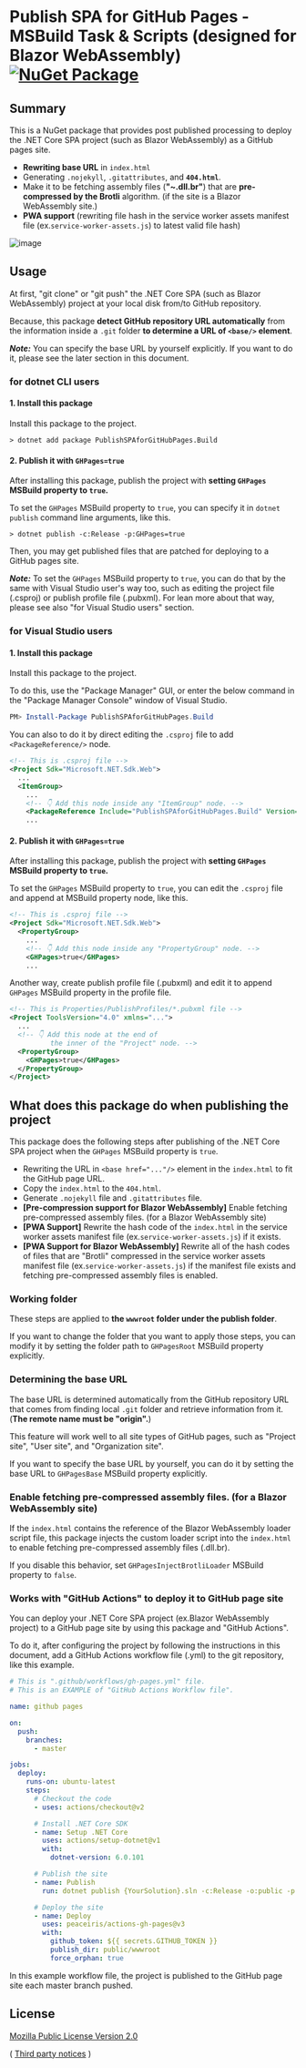# Publish SPA for GitHub Pages - MSBuild Task & Scripts (designed for Blazor WebAssembly) [![NuGet Package](https://img.shields.io/nuget/v/PublishSPAforGitHubPages.Build.svg)](https://www.nuget.org/packages/PublishSPAforGitHubPages.Build/)

## Summary

This is a NuGet package that provides post published processing to deploy the .NET Core SPA project (such as Blazor WebAssembly) as a GitHub pages site.

- **Rewriting base URL** in `index.html`
- Generating `.nojekyll`,  `.gitattributes`, and **`404.html`**.
- Make it to be fetching assembly files (**"~.dll.br"**) that are **pre-compressed by the Brotli** algorithm. (if the site is a Blazor WebAssembly site.)
- **PWA support** (rewriting file hash in the service worker assets manifest file (ex.`service-worker-assets.js`) to latest valid file hash)

![image](https://raw.githubusercontent.com/jsakamoto/PublishSPAforGitHubPages.Build/master/.assets/social-media.png)

## Usage

At first, "git clone" or "git push" the .NET Core SPA (such as Blazor WebAssembly) project at your local disk from/to GitHub repository.

Because, this package **detect GitHub repository URL automatically** from the information inside a `.git` folder **to determine a URL of `<base/>` element**.

_**Note:**_ You can specify the base URL by yourself explicitly. If you want to do it, please see the later section in this document.

### for dotnet CLI users

#### 1. Install this package

Install this package to the project.

```shell
> dotnet add package PublishSPAforGitHubPages.Build
```

#### 2. Publish it with `GHPages=true`

After installing this package, publish the project with **setting `GHPages` MSBuild property to `true`.**

To set the `GHPages` MSBuild property to `true`, you can specify it in `dotnet publish` command line arguments, like this.

```shell
> dotnet publish -c:Release -p:GHPages=true
```

Then, you may get published files that are patched for deploying to a GitHub pages site.

_**Note:**_ To set the `GHPages` MSBuild property to `true`, you can do that by the same with Visual Studio user's way too, such as editing the project file (.csproj) or publish profile file (.pubxml). For lean more about that way, please see also "for Visual Studio users" section.

### for Visual Studio users

#### 1. Install this package

Install this package to the project.

To do this, use the "Package Manager" GUI, or enter the below command in the "Package Manager Console" window of Visual Studio.

```powershell
PM> Install-Package PublishSPAforGitHubPages.Build
```

You can also to do it by direct editing the `.csproj` file to add `<PackageReference/>` node.

```xml
<!-- This is .csproj file -->
<Project Sdk="Microsoft.NET.Sdk.Web">
  ...
  <ItemGroup>
    ...
    <!-- 👇 Add this node inside any "ItemGroup" node. -->
    <PackageReference Include="PublishSPAforGitHubPages.Build" Version="1.3.0" />
    ...
```

#### 2. Publish it with `GHPages=true`

After installing this package, publish the project with **setting `GHPages` MSBuild property to `true`.**

To set the `GHPages` MSBuild property to `true`, you can edit the `.csproj` file and append at MSBuild property node, like this.

```xml
<!-- This is .csproj file -->
<Project Sdk="Microsoft.NET.Sdk.Web">
  <PropertyGroup>
    ...
    <!-- 👇 Add this node inside any "PropertyGroup" node. -->
    <GHPages>true</GHPages>
    ...
```

Another way, create publish profile file (.pubxml) and edit it to append `GHPages` MSBuild property in the profile file.

```xml
<!-- This is Properties/PublishProfiles/*.pubxml file -->
<Project ToolsVersion="4.0" xmlns="...">
  ...
  <!-- 👇 Add this node at the end of 
          the inner of the "Project" node. -->
  <PropertyGroup>
    <GHPages>true</GHPages>
  </PropertyGroup>
</Project>
```

## What does this package do when publishing the project

This package does the following steps after publishing of the .NET Core SPA project when the `GHPages` MSBuild property is `true`.

- Rewriting the URL in `<base href="..."/>` element in the `index.html` to fit the GitHub page URL.
- Copy the `index.html` to the `404.html`.
- Generate `.nojekyll` file and `.gitattributes` file.
- **[Pre-compression support for Blazor WebAssembly]** Enable fetching pre-compressed assembly files. (for a Blazor WebAssembly site)
- **[PWA Support]** Rewrite the hash code of the `index.html` in the service worker assets manifest file (ex.`service-worker-assets.js`) if it exists.
- **[PWA Support for Blazor WebAssembly]** Rewrite all of the hash codes of files that are "Brotli" compressed in the service worker assets manifest file (ex.`service-worker-assets.js`) if the manifest file exists and fetching pre-compressed assembly files is enabled.

### Working folder

These steps are applied to **the `wwwroot` folder under the publish folder**.

If you want to change the folder that you want to apply those steps, you can modify it by setting the folder path to `GHPagesRoot` MSBuild property explicitly.

### Determining the base URL

The base URL is determined automatically from the GitHub repository URL that comes from  finding local `.git` folder and retrieve information from it.
(**The remote name must be "origin".**)

This feature will work well to all site types of GitHub pages, such as "Project site", "User site", and "Organization site".

If you want to specify the base URL by yourself, you can do it by setting the base URL  to `GHPagesBase` MSBuild property explicitly.

### Enable fetching pre-compressed assembly files. (for a Blazor WebAssembly site)

If the `index.html` contains the reference of the Blazor WebAssembly loader script file, this package injects the custom loader script into the `index.html` to enable fetching pre-compressed assembly files (.dll.br).

If you disable this behavior, set `GHPagesInjectBrotliLoader` MSBuild property to `false`.

### Works with "GitHub Actions" to deploy it to GitHub page site

You can deploy your .NET Core SPA project (ex.Blazor WebAssembly project) to a GitHub page site by using this package and "GitHub Actions".

To do it, after configuring the project by following the instructions in this document, add a GitHub Actions workflow file (.yml) to the git repository, like this example.

```yaml
# This is ".github/workflows/gh-pages.yml" file.
# This is an EXAMPLE of "GitHub Actions Workflow file".

name: github pages

on:
  push:
    branches:
      - master

jobs:
  deploy:
    runs-on: ubuntu-latest
    steps:
      # Checkout the code
      - uses: actions/checkout@v2

      # Install .NET Core SDK
      - name: Setup .NET Core
        uses: actions/setup-dotnet@v1
        with:
          dotnet-version: 6.0.101

      # Publish the site
      - name: Publish
        run: dotnet publish {YourSolution}.sln -c:Release -o:public -p:GHPages=true

      # Deploy the site
      - name: Deploy
        uses: peaceiris/actions-gh-pages@v3
        with:
          github_token: ${{ secrets.GITHUB_TOKEN }}
          publish_dir: public/wwwroot
          force_orphan: true
```

In this example workflow file, the project is published to the GitHub page site each master branch pushed.

## License

[Mozilla Public License Version 2.0](https://raw.githubusercontent.com/jsakamoto/PublishSPAforGitHubPages.Build/master/LICENSE)

( [Third party notices](https://raw.githubusercontent.com/jsakamoto/PublishSPAforGitHubPages.Build/master/THIRD-PARTY-NOTICES.txt) )